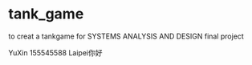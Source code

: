 # tank_game
to creat a tankgame for SYSTEMS ANALYSIS AND DESIGN final project

YuXin
155545588
Laipei你好
